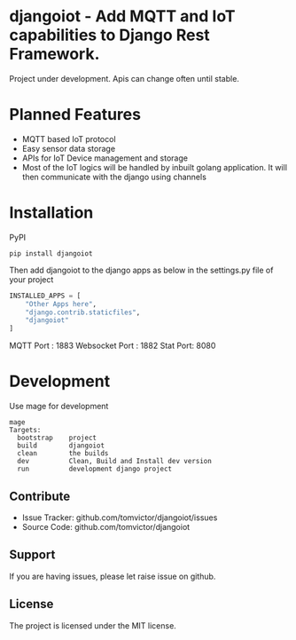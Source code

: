 # djangoiot - Add MQTT and IoT capabilities to Django Rest Framework.


Project under development. Apis can change often until stable.

# Planned Features

* MQTT based IoT protocol 
* Easy sensor data storage 
* APIs for IoT Device management and storage 
* Most of the IoT logics will be handled by inbuilt golang application. It will then communicate with the django using channels

# Installation

PyPI
```
pip install djangoiot
```

Then add djangoiot to the django apps as below in the settings.py file of your project
```python
INSTALLED_APPS = [
    "Other Apps here",
    "django.contrib.staticfiles",
    "djangoiot"
]
```



MQTT Port : 1883 
Websocket Port : 1882 
Stat Port: 8080 

# Development

Use mage for development

```
mage
Targets:
  bootstrap    project
  build        djangoiot      
  clean        the builds
  dev          Clean, Build and Install dev version
  run          development django project
```



Contribute
----------

- Issue Tracker: github.com/tomvictor/djangoiot/issues
- Source Code: github.com/tomvictor/djangoiot

Support
-------

If you are having issues, please let raise issue on github.

License
-------

The project is licensed under the MIT license.
